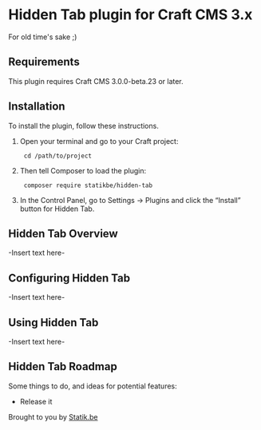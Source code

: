 # Hidden Tab plugin for Craft CMS 3.x

For old time's sake ;)

## Requirements

This plugin requires Craft CMS 3.0.0-beta.23 or later.

## Installation

To install the plugin, follow these instructions.

1. Open your terminal and go to your Craft project:

        cd /path/to/project

2. Then tell Composer to load the plugin:

        composer require statikbe/hidden-tab

3. In the Control Panel, go to Settings → Plugins and click the “Install” button for Hidden Tab.

## Hidden Tab Overview

-Insert text here-

## Configuring Hidden Tab

-Insert text here-

## Using Hidden Tab

-Insert text here-

## Hidden Tab Roadmap

Some things to do, and ideas for potential features:

* Release it

Brought to you by [Statik.be](https://www.statik.be)
